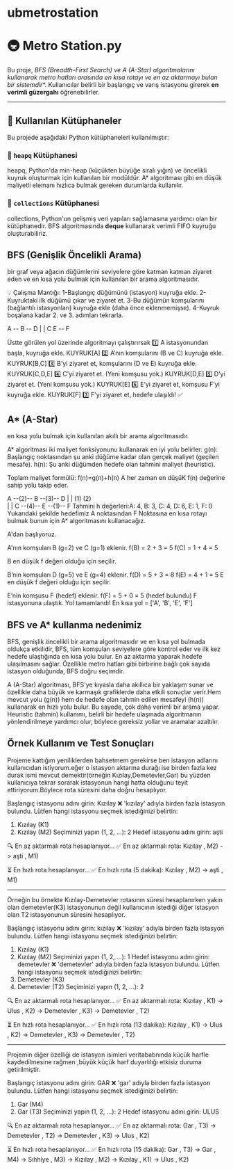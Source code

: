 # ubmetrostation

# 🚇 Metro Station.py

Bu proje, **BFS (Breadth-First Search) ve A* (A-Star) algoritmalarını kullanarak metro hatları arasında en kısa rotayı ve en az aktarmayı bulan bir sistemdir**. Kullanıcılar belirli bir başlangıç ve varış istasyonu girerek **en verimli güzergahı** öğrenebilirler.

---

## 🚀 Kullanılan Kütüphaneler

Bu projede aşağıdaki Python kütüphaneleri kullanılmıştır:

### 🔹 `heapq` Kütüphanesi
heapq, Python'da min-heap (küçükten büyüğe sıralı yığın) ve öncelikli kuyruk oluşturmak için kullanılan bir modüldür. A* algoritması gibi en düşük maliyetli elemanı hızlıca bulmak gereken durumlarda kullanılır.
### 🔹 `collections` Kütüphanesi
collections, Python'un gelişmiş veri yapıları sağlamasına yardımcı olan bir kütüphanedir. BFS algoritmasında **deque** kullanarak verimli FIFO kuyruğu oluşturabiliriz.

## BFS (Genişlik Öncelikli Arama)
bir graf veya ağacın düğümlerini seviyelere göre katman katman ziyaret eden ve en kısa yolu bulmak için kullanılan bir arama algoritmasıdır.

💡 Çalışma Mantığı:
1-Başlangıç düğümünü (istasyon) kuyruğa ekle.
2-Kuyruktaki ilk düğümü çıkar ve ziyaret et.
3-Bu düğümün komşularını (bağlantılı istasyonları) kuyruğa ekle (daha önce eklenmemişse).
4-Kuyruk boşalana kadar 2. ve 3. adımları tekrarla.

   A -- B -- D
   |    |
   C    E -- F

Üstte görülen yol üzerinde algoritmayı çalıştırırsak 
1️⃣ A istasyonundan başla, kuyruğa ekle.                       KUYRUK[A]
2️⃣ A’nın komşularını (B ve C) kuyruğa ekle.                   KUYRUK[B,C]
3️⃣ B'yi ziyaret et, komşularını (D ve E) kuyruğa ekle.        KUYRUK[C,D,E]
4️⃣ C’yi ziyaret et. (Yeni komşusu yok.)                       KUYRUK[D,E]
5️⃣ D’yi ziyaret et. (Yeni komşusu yok.)                       KUYRUK[E]
6️⃣ E’yi ziyaret et, komşusu F’yi kuyruğa ekle.                KUYRUK[F]
7️⃣ F’yi ziyaret et, hedefe ulaşıldı! ✅                        

## A* (A-Star) ##
en kısa yolu bulmak için kullanılan akıllı bir arama algoritmasıdır.

A* algoritması iki maliyet fonksiyonunu kullanarak en iyi yolu belirler:
g(n): Başlangıç noktasından şu anki düğüme kadar olan gerçek maliyet (geçilen mesafe).
h(n): Şu anki düğümden hedefe olan tahmini maliyet (heuristic).

Toplam maliyet formülü:  f(n)=g(n)+h(n)
A her zaman en düşüK f(n) değerine sahip yolu takip eder.

   A --(2)-- B --(3)-- D
   |         |
  (1)       (2)                         
   |         |
   C --(4)-- E --(1)-- F
Tahmini h değerleri:A: 4, B: 3, C: 4, D: 6, E: 1, F: 0
Yukarıdaki şekilde hedefimiz A noktasından F Noktasına en kısa rotayı bulmak bunun için A* algoritmasını kullanacağız.

A'dan başlıyoruz.

A'nın komşuları B (g=2) ve C (g=1) eklenir.
f(B) = 2 + 3 = 5
f(C) = 1 + 4 = 5

B en düşük f değeri olduğu için seçilir.

B’nin komşuları D (g=5) ve E (g=4) eklenir.
f(D) = 5 + 3 = 8
f(E) = 4 + 1 = 5
E en düşük f değeri olduğu için seçilir.

E’nin komşusu F (hedef) eklenir.
f(F) = 5 + 0 = 5 (hedef bulundu)
F istasyonuna ulaştık. Yol tamamlandı! 
En kısa yol = ['A', 'B', 'E', 'F'] 


## BFS ve A* kullanma nedenimiz ##


BFS, genişlik öncelikli bir arama algoritmasıdır ve en kısa yol bulmada oldukça etkilidir,
BFS, tüm komşuları seviyelere göre kontrol eder ve ilk kez hedefe ulaştığında en kısa yolu bulur.
En az aktarma yaparak hedefe ulaşılmasını sağlar. Özellikle metro hatları gibi birbirine bağlı çok sayıda istasyon olduğunda, BFS doğru seçimdir.

A (A-Star) algoritması, BFS'ye kıyasla daha akıllıca bir yaklaşım sunar ve özellikle daha büyük ve karmaşık grafiklerde daha etkili sonuçlar verir.Hem mevcut yolu (g(n)) hem de hedefe olan tahmin edilen mesafeyi (h(n)) kullanarak en hızlı yolu bulur. Bu sayede, çok daha verimli bir arama yapar.
Heuristic (tahmin) kullanımı, belirli bir hedefe ulaşmada algoritmanın yönlendirilmeye yardımcı olur, böylece gereksiz yollar ve aramalar azaltılır.

## Örnek Kullanım ve Test Sonuçları 
Projeme kattığım yeniliklerden bahsetmem gerekirse ben istasyon adlarını kullanıcıdan istiyorum.eğer o istasyon aktarma durağı ise birden fazla kez durak ismi mevcut demektir(örneğin Kızılay,Demetevler,Gar) bu yüzden kullanıcıya tekrar sorarak istasyonun hangi hatta olduğunu teyit ettiriyorum.Böylece rota süresini daha doğru hesaplıyor.

Başlangıç istasyonu adını girin: Kızılay
❌ 'kızılay' adıyla birden fazla istasyon bulundu. Lütfen hangi istasyonu seçmek istediğinizi belirtin:
  1. Kızılay (K1)
  2. Kızılay (M2)
Seçiminizi yapın (1, 2, ...): 2
Hedef istasyonu adını girin: aşti

🔍 En az aktarmalı rota hesaplanıyor...
✅ En az aktarmalı rota: Kızılay , M2) -> aşti , M1)

⏳ En hızlı rota hesaplanıyor...
✅ En hızlı rota (5 dakika): Kızılay , M2) -> aşti , M1)
**************************************************************************************************************************

Örneğin bu örnekte Kızılay-Demetevler rotasının süresi hesaplanırken yakın olan demetevler(K3) istasyonunun değil kullanıcının istediği diğer istasyon olan T2 istasyonunun süresini hesaplıyor.

Başlangıç istasyonu adını girin: kızılay
❌ 'kızılay' adıyla birden fazla istasyon bulundu. Lütfen hangi istasyonu seçmek istediğinizi belirtin:
  1. Kızılay (K1)
  2. Kızılay (M2)
Seçiminizi yapın (1, 2, ...): 1
Hedef istasyonu adını girin: demetevler
❌ 'demetevler' adıyla birden fazla istasyon bulundu. Lütfen hangi istasyonu seçmek istediğinizi belirtin:
  1. Demetevler (K3)
  2. Demetevler (T2)
Seçiminizi yapın (1, 2, ...): 2

🔍 En az aktarmalı rota hesaplanıyor...
✅ En az aktarmalı rota: Kızılay , K1) -> Ulus , K2) -> Demetevler , K3) -> Demetevler , T2)

⏳ En hızlı rota hesaplanıyor...
✅ En hızlı rota (13 dakika): Kızılay , K1) -> Ulus , K2) -> Demetevler , K3) -> Demetevler , T2)
**********************************************************************************************

Projemin diğer özelliği de istasyon isimleri veritababnında küçük harfle kaydedilmesine rağmen ,büyük küçük harf duyarlılığı etkisiz duruma getirilmiştir.

Başlangıç istasyonu adını girin: GAR
❌ 'gar' adıyla birden fazla istasyon bulundu. Lütfen hangi istasyonu seçmek istediğinizi belirtin:
  1. Gar (M4)
  2. Gar (T3)
Seçiminizi yapın (1, 2, ...): 2
Hedef istasyonu adını girin: ULUS

🔍 En az aktarmalı rota hesaplanıyor...
✅ En az aktarmalı rota: Gar , T3) -> Demetevler , T2) -> Demetevler , K3) -> Ulus , K2)

⏳ En hızlı rota hesaplanıyor...
✅ En hızlı rota (15 dakika): Gar , T3) -> Gar , M4) -> Sıhhiye , M3) -> Kızılay , M2) -> Kızılay , K1) -> Ulus , K2)





